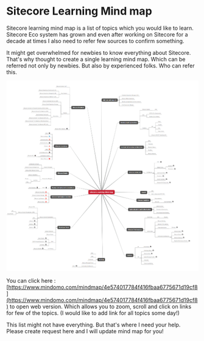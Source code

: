 # Sitecore Learning Mind map
Sitecore learning mind map is a list of topics which you would like to learn. Sitecore Eco system has grown and even after working on Sitecore for a decade at times I also need to refer few sources to confirm something.

It might get overwhelmed for newbies to know everything about Sitecore. That's why thought to create a single learning mind map. Which can be referred not only by newbies. But also by experienced folks. Who can refer this.

![Sitecore Learning Mind Map](https://github.com/klpatil/sc-learning-mind-map/blob/main/img/Sitecore-Learning-Mind-map-Beta.png)

You can click here : [https://www.mindomo.com/mindmap/4e574017784f416fbaa6775671d19cf8](https://www.mindomo.com/mindmap/4e574017784f416fbaa6775671d19cf8) to open web version. Which allows you to zoom, scroll and click on links for few of the topics. (I would like to add link for all topics some day!)

This list might not have everything. But that's where I need your help. Please create request here and I will update mind map for you!



